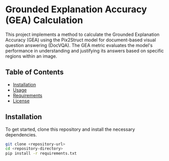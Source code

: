 # Grounded Explanation Accuracy (GEA) Calculation

This project implements a method to calculate the Grounded Explanation Accuracy (GEA) using the Pix2Struct model for document-based visual question answering (DocVQA). The GEA metric evaluates the model's performance in understanding and justifying its answers based on specific regions within an image.

## Table of Contents

- [Installation](#installation)
- [Usage](#usage)
- [Requirements](#requirements)
- [License](#license)

## Installation

To get started, clone this repository and install the necessary dependencies.

```bash
git clone <repository-url>
cd <repository-directory>
pip install -r requirements.txt
